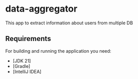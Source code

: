 # data-aggregator

This app to extract information about users from multiple DB

## Requirements

For building and running the application you need:

- [JDK 21]
- [Gradle]
- [IntelliJ IDEA]


